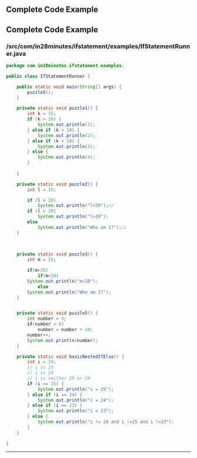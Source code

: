 <!---
Current Directory : /in28Minutes/git/java-a-course-for-beginners/7-Conditionals
-->

## Complete Code Example

<!---
Current Directory : /in28Minutes/git/java-a-course-for-beginners/7-Conditionals
-->

## Complete Code Example


### /src/com/in28minutes/ifstatement/examples/IfStatementRunner.java

```java
package com.in28minutes.ifstatement.examples;

public class IfStatementRunner {

	public static void main(String[] args) {
		puzzle5();
	}

	private static void puzzle1() {
		int k = 15;
		if (k > 20) {
			System.out.println(1);
		} else if (k > 10) {
			System.out.println(2);
		} else if (k < 20) {
			System.out.println(3);
		} else {
			System.out.println(4);
		}
		
	}

	private static void puzzle2() {
		int l = 15;

		if (l < 20)
			System.out.println("l<20");//
		if (l > 20)
			System.out.println("l>20");
		else
			System.out.println("Who am I?");//
	}

	
	
	private static void puzzle3() {
		int m = 15;

		if(m>20) 
		    if(m<20)
		System.out.println("m>20");
		    else
		System.out.println("Who am I?");
	}


	private static void puzzle5() {
		int number = 5;
		if(number < 0) 
		    number = number + 10; 
		number++; 
		System.out.println(number);
	}

	private static void basicNestedIfElse() {
		int i = 24;
		// i is 25
		// i is 24
		// i is neither 25 or 24
		if (i == 25) {
			System.out.println("i = 25");
		} else if (i == 24) {
			System.out.println("i = 24");
		} else if (i == 23) {
			System.out.println("i = 23");
		} else {
			System.out.println("i != 24 and i !=25 and i !=23");
		}
	}

}
```
---
